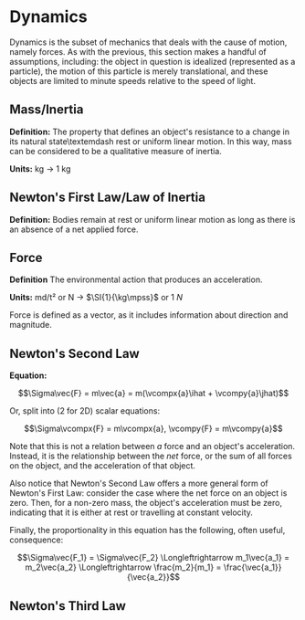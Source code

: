 # Dynamics

Dynamics is the subset of mechanics that deals with the cause of motion, namely forces. As with the previous, this section makes a handful of assumptions, including: the object in question is idealized (represented as a particle), the motion of this particle is merely translational, and these objects are limited to minute speeds relative to the speed of light.

## Mass/Inertia

**Definition:** The property that defines an object's resistance to a change in its natural state\textemdash rest or uniform linear motion. In this way, mass can be considered to be a qualitative measure of inertia.

**Units:** kg $\rightarrow$ $\SI{1}{\kg}$

## Newton's First Law/Law of Inertia

**Definition:** Bodies remain at rest or uniform linear motion as long as there is an absence of a net applied force.

## Force

**Definition** The environmental action that produces an acceleration.

**Units:** md/t² or N $\rightarrow$ $\SI{1}{\kg\mpss}$ or $\SI{1}{N}$

Force is defined as a vector, as it includes information about direction and magnitude. 

## Newton's Second Law

**Equation:**

$$\Sigma\vec{F} = m\vec{a} = m(\vcompx{a}\ihat + \vcompy{a}\jhat)$$

Or, split into (2 for 2D) scalar equations:

$$\Sigma\vcompx{F} = m\vcompx{a}, \vcompy{F} = m\vcompy{a}$$

Note that this is not a relation between *a* force and an object's acceleration. Instead, it is the relationship between the *net* force, or the sum of all forces on the object, and the acceleration of that object.

Also notice that Newton's Second Law offers a more general form of Newton's First Law: consider the case where the net force on an object is zero. Then, for a non-zero mass, the object's acceleration must be zero, indicating that it is either at rest or travelling at constant velocity.

Finally, the proportionality in this equation has the following, often useful, consequence:

$$\Sigma\vec{F_1} = \Sigma\vec{F_2} \Longleftrightarrow m_1\vec{a_1} = m_2\vec{a_2} \Longleftrightarrow \frac{m_2}{m_1} = \frac{\vec{a_1}}{\vec{a_2}}$$

## Newton's Third Law
